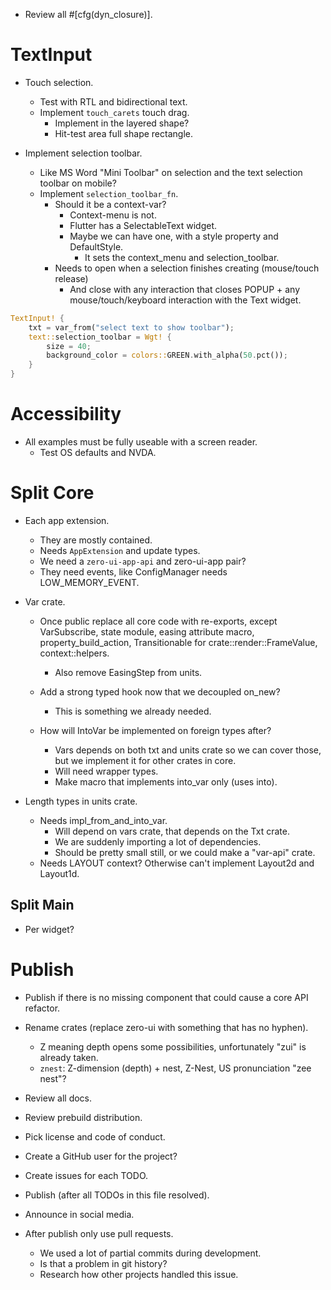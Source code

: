 * Review all #[cfg(dyn_closure)].

# TextInput

* Touch selection.
    - Test with RTL and bidirectional text.
    - Implement `touch_carets` touch drag.
        - Implement in the layered shape?
        - Hit-test area full shape rectangle.

* Implement selection toolbar.
    - Like MS Word "Mini Toolbar" on selection and the text selection toolbar on mobile?
    - Implement `selection_toolbar_fn`.
        - Should it be a context-var?
            - Context-menu is not.
            - Flutter has a SelectableText widget.
            - Maybe we can have one, with a style property and DefaultStyle.
                - It sets the context_menu and selection_toolbar.
        - Needs to open when a selection finishes creating (mouse/touch release)
            - And close with any interaction that closes POPUP + any mouse/touch/keyboard interaction with the Text widget.
```rust
TextInput! {
    txt = var_from("select text to show toolbar");
    text::selection_toolbar = Wgt! {
        size = 40;
        background_color = colors::GREEN.with_alpha(50.pct());
    }
}
```

# Accessibility

* All examples must be fully useable with a screen reader.
    - Test OS defaults and NVDA.

# Split Core

* Each app extension.
    - They are mostly contained.
    - Needs `AppExtension` and update types.
    - We need a `zero-ui-app-api` and zero-ui-app pair?
    - They need events, like ConfigManager needs LOW_MEMORY_EVENT.

* Var crate.
    - Once public replace all core code with re-exports, except VarSubscribe, state module, easing attribute macro, property_build_action, Transitionable for crate::render::FrameValue, context::helpers.
        - Also remove EasingStep from units.     

    - Add a strong typed hook now that we decoupled on_new?
        - This is something we already needed.

    - How will IntoVar be implemented on foreign types after?
        - Vars depends on both txt and units crate so we can cover those, but we implement it for other crates in core.
        - Will need wrapper types.
        - Make macro that implements into_var only (uses into).

* Length types in units crate.
    - Needs impl_from_and_into_var.
        - Will depend on vars crate, that depends on the Txt crate.
        - We are suddenly importing a lot of dependencies.
        - Should be pretty small still, or we could make a "var-api" crate.
    - Needs LAYOUT context? Otherwise can't implement Layout2d and Layout1d.

## Split Main

* Per widget?

# Publish

* Publish if there is no missing component that could cause a core API refactor.

* Rename crates (replace zero-ui with something that has no hyphen). 
    - Z meaning depth opens some possibilities, unfortunately "zui" is already taken.
    - `znest`: Z-dimension (depth) + nest, Z-Nest, US pronunciation "zee nest"? 

* Review all docs.
* Review prebuild distribution.
* Pick license and code of conduct.
* Create a GitHub user for the project?
* Create issues for each TODO.

* Publish (after all TODOs in this file resolved).
* Announce in social media.

* After publish only use pull requests.
    - We used a lot of partial commits during development.
    - Is that a problem in git history?
    - Research how other projects handled this issue.